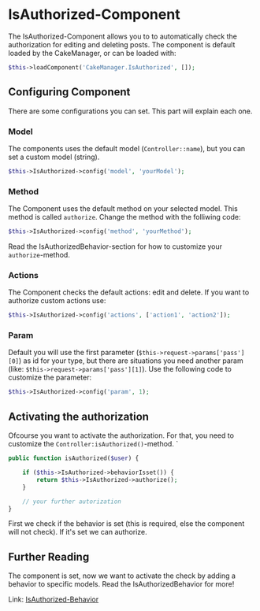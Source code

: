 IsAuthorized-Component
======================

The IsAuthorized-Component allows you to to automatically check the authorization for editing and deleting posts.
The component is default loaded by the CakeManager, or can be loaded with:

```php
$this->loadComponent('CakeManager.IsAuthorized', []);
```

Configuring Component
---------------------
There are some configurations you can set. This part will explain each one.

### Model
The components uses the default model (`Controller::name`), but you can set a custom model (string).

```php
$this->IsAuthorized->config('model', 'yourModel');
```

### Method
The Component uses the default method on your selected model. This method is called `authorize`. Change the method with the folliwing code:

```php
$this->IsAuthorized->config('method', 'yourMethod');
```

Read the IsAuthorizedBehavior-section for how to customize your `authorize`-method.

### Actions
The Component checks the default actions: edit and delete. If you want to authorize custom actions use:

```php
$this->IsAuthorized->config('actions', ['action1', 'action2']);
```

### Param
Default you will use the first parameter (`$this->request->params['pass'][0]`) as id for your type, but there are situations you need another param (like: `$this->request->params['pass'][1]`). Use the following code to customize the parameter:

```php
$this->IsAuthorized->config('param', 1);
```


Activating the authorization
----------------------------

Ofcourse you want to activate the authorization. For that, you need to customize the `Controller:isAuthorized()`-method.
`
```php
public function isAuthorized($user) {

    if ($this->IsAuthorized->behaviorIsset()) {
        return $this->IsAuthorized->authorize();
    }

    // your further autorization
}
```

First we check if the behavior is set (this is required, else the component will not check).
If it's set we can authorize.

Further Reading
---------------
The component is set, now we want to activate the check by adding a behavior to specific models. Read the IsAuthorizedBehavior for more!

Link: [IsAuthorized-Behavior](Behaviors/IsAuthorized.md)


